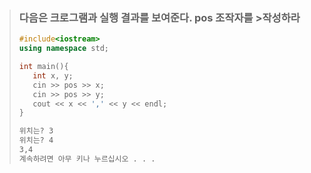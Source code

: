 >### 다음은 크로그램과 실행 결과를 보여준다. pos 조작자를 >작성하라
>```C++
>#include<iostream>
>using namespace std;
>
>int main(){
>    int x, y;
>    cin >> pos >> x;
>    cin >> pos >> y;
>    cout << x << ',' << y << endl;
>}
>```
>
>```bash
>위치는? 3
>위치는? 4
>3,4
>계속하려면 아무 키나 누르십시오 . . .
>```